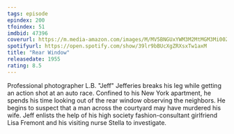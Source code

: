 ```yaml
---
tags: episode
epindex: 200
tfoindex: 51
imdbid: 47396
coverurl: https://m.media-amazon.com/images/M/MV5BNGUxYWM3M2MtMGM3Mi00ZmRiLWE0NGQtZjE5ODI2OTJhNTU0XkEyXkFqcGdeQXVyMTQxNzMzNDI@._V1_SY300_CR0,0,202,300_.jpg
spotifyurl: https://open.spotify.com/show/39lr9bBUcXgZRXsxTw1axM
title: "Rear Window"
releasedate: 1955
rating: 8.5
---
```


Professional photographer L.B. "Jeff" Jefferies breaks his leg while getting an action shot at an auto race. Confined to his New York apartment, he spends his time looking out of the rear window observing the neighbors. He begins to suspect that a man across the courtyard may have murdered his wife. Jeff enlists the help of his high society fashion-consultant girlfriend Lisa Fremont and his visiting nurse Stella to investigate.